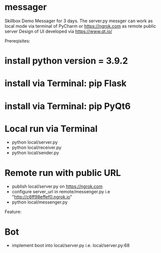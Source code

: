 # messager
Skillbox Demo Messager for 3 days. 
The server.py messger can work as local mode via terminal of PyCharm or https://ngrok.com as remote public server
Design of UI developed via https://www.qt.io/

Prereqisites:
# install python version = 3.9.2
# install via Terminal: pip Flask 
# install via Terminal: pip PyQt6

# Local run via Terminal
- python local/server.py
- python local/receiver.py
- python local/sender.py

# Remote run with public URL
- publish local/server.py on https://ngrok.com
- configure server_url in remote/messenger.py i.e "http://c6ff98effef0.ngrok.io"
- python local/messenger.py


Feature:
# Bot
- implement boot into local/server.py i.e. local/server.py:68
